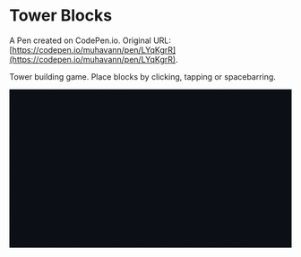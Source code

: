 # Tower Blocks

A Pen created on CodePen.io. Original URL: [https://codepen.io/muhavann/pen/LYqKgrR](https://codepen.io/muhavann/pen/LYqKgrR).

Tower building game. Place blocks by clicking, tapping or spacebarring. 

<p align="center">
    <a href="https://instagram.com/muhavann">
      <img src="./Instagram.gif">
    </a>
</p>
